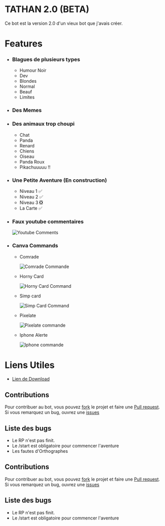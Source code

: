 
# TATHAN 2.0 (BETA)

Ce bot est la version 2.0 d'un vieux bot que j'avais créer.

# Features
- ### Blagues de plusieurs types 
  
  - Humour Noir
  - Dev
  - Blondes
  - Normal
  - Beauf
  - Limites

- ### Des Memes

- ### Des animaux trop choupi

  - Chat
  - Panda
  - Renard
  - Chiens
  - Oiseau
  - Panda Roux
  - Pikachuuuuu !!

- ### Une Petite Aventure (En construction)

  - Niveau 1 ✅
  - Niveau 2 ✅
  - Niveau 3 ❎
  - La Carte ✅

 - ### Faux youtube commentaires
   
   ![Youtube Comments](https://media.discordapp.net/attachments/998147235365797910/998523137748652032/unknown.png)

- ### Canva Commands 

  - Comrade

    ![Comrade Commande](https://images-ext-1.discordapp.net/external/WKlsr04539usf9gdRtL4BWiBU69x8vo-ETtekVmSxu0/%3Favatar%3Dhttps%3A%2F%2Fcdn.discordapp.com%2Favatars%2F626449013423734785%2Fa_156fdaeeb6630eb9f50f86bc9fba9fc1.gif/https/some-random-api.ml/canvas/comrade)
  
  - Horny Card 

    ![Horny Card Command](https://images-ext-1.discordapp.net/external/GcYpI3ZHpzSUMPmbttKxFy7WUlg-1coDJszp-bW3Z3s/%3Favatar%3Dhttps%3A%2F%2Fcdn.discordapp.com%2Favatars%2F626449013423734785%2Fa_156fdaeeb6630eb9f50f86bc9fba9fc1.png/https/some-random-api.ml/canvas/horny)
  
  - Simp card 

    ![Simp Card Command](https://images-ext-1.discordapp.net/external/fITtjepUUQeETDHUBNluxFmwssoRV8kv1V3hAnN12LI/%3Favatar%3Dhttps%3A%2F%2Fcdn.discordapp.com%2Favatars%2F626449013423734785%2Fa_156fdaeeb6630eb9f50f86bc9fba9fc1.gif/https/some-random-api.ml/canvas/simpcard)
  
  - Pixelate

    ![Pixelate commande](https://some-random-api.ml/canvas/pixelate?avatar=https://cdn.discordapp.com/avatars/626449013423734785/a_156fdaeeb6630eb9f50f86bc9fba9fc1.gif)

  - Iphone Alerte

    ![Iphone commande](https://media.discordapp.net/attachments/998147235365797910/998531297540579378/unknown.png)


# Liens Utiles

- [Lien de Download](https://discord.com/api/oauth2/authorize?client_id=995678135662166067&permissions=8&scope=applications.commands%20bot)
## Contributions

Pour contribuer au bot, vous pouvez [fork](https://github.com/TathanDev/FunnyBot/fork) le projet et faire une [Pull request](https://github.com/TathanDev/FunnyBot/pulls).
Si vous remarquez un bug, ouvrez une [issues](https://github.com/TathanDev/FunnyBot/issues)


## Liste des bugs 
- Le RP n'est pas finit.
- Le /start est obligatoire pour commencer l'aventure
- Les fautes d'Orthographes
## Contributions

Pour contribuer au bot, vous pouvez [fork](https://github.com/TathanDev/FunnyBot/fork) le projet et faire une [Pull request](https://github.com/TathanDev/FunnyBot/pulls).
Si vous remarquez un bug, ouvrez une [issues](https://github.com/TathanDev/FunnyBot/issues)


## Liste des bugs 
- Le RP n'est pas finit.
- Le /start est obligatoire pour commencer l'aventure
